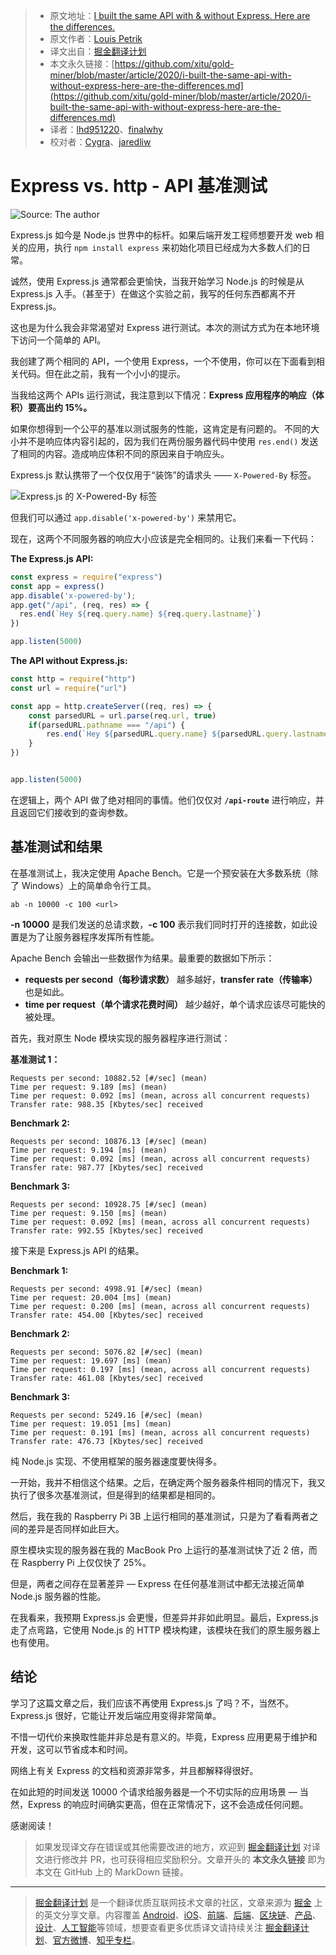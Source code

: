 > * 原文地址：[I built the same API with & without Express. Here are the differences.](https://medium.com/javascript-in-plain-english/i-built-the-same-api-with-without-express-here-are-the-differences-83bbeb7ddad)
> * 原文作者：[Louis Petrik](https://medium.com/@louispetrik)
> * 译文出自：[掘金翻译计划](https://github.com/xitu/gold-miner)
> * 本文永久链接：[https://github.com/xitu/gold-miner/blob/master/article/2020/i-built-the-same-api-with-without-express-here-are-the-differences.md](https://github.com/xitu/gold-miner/blob/master/article/2020/i-built-the-same-api-with-without-express-here-are-the-differences.md)
> * 译者：[lhd951220](https://github.com/lhd951220)、[finalwhy](ttps://github.com/finalwhy)
> * 校对者：[Cygra](https://github.com/Cygra)、[jaredliw](https://github/jaredliw)

# Express vs. http - API 基准测试

![Source: The author](https://cdn-images-1.medium.com/max/2794/1*UwjbdzSkB6KnS9SCM-wx3Q.png)

Express.js 如今是 Node.js 世界中的标杆。如果后端开发工程师想要开发 web 相关的应用，执行 `npm install express` 来初始化项目已经成为大多数人们的日常。

诚然，使用 Express.js 通常都会更愉快，当我开始学习 Node.js 的时候是从 Express.js 入手。（甚至于）在做这个实验之前，我写的任何东西都离不开 Express.js。

这也是为什么我会非常渴望对 Express 进行测试。本次的测试方式为在本地环境下访问一个简单的 API。

我创建了两个相同的 API，一个使用 Express，一个不使用，你可以在下面看到相关代码。但在此之前，我有一个小小的提示。

当我给这两个 APIs 运行测试，我注意到以下情况：**Express 应用程序的响应（体积）要高出约 15%。**

如果你想得到一个公平的基准以测试服务的性能，这肯定是有问题的。
不同的大小并不是响应体内容引起的，因为我们在两份服务器代码中使用 `res.end()` 发送了相同的内容。造成响应体积不同的原因来自于响应头。

Express.js 默认携带了一个仅仅用于“装饰”的请求头 —— `X-Powered-By` 标签。

![Express.js 的 `X-Powered-By` 标签](https://cdn-images-1.medium.com/max/2000/1*jVTQ2oCR5H5tufnSpffdGQ.png)

但我们可以通过 `app.disable('x-powered-by')` 来禁用它。

现在，这两个不同服务器的响应大小应该是完全相同的。让我们来看一下代码：

**The Express.js API:**

```js
const express = require("express")
const app = express()
app.disable('x-powered-by');
app.get("/api", (req, res) => {
  res.end(`Hey ${req.query.name} ${req.query.lastname}`)
})

app.listen(5000)
```

**The API without Express.js:**

```js
const http = require("http")
const url = require("url")

const app = http.createServer((req, res) => {
    const parsedURL = url.parse(req.url, true)
    if(parsedURL.pathname === "/api") {
        res.end(`Hey ${parsedURL.query.name} ${parsedURL.query.lastname}`)
    }
})


app.listen(5000)
```

在逻辑上，两个 API 做了绝对相同的事情。他们仅仅对 **`/api-route`** 进行响应，并且返回它们接收到的查询参数。

## 基准测试和结果

在基准测试上，我决定使用 Apache Bench。它是一个预安装在大多数系统（除了 Windows）上的简单命令行工具。

```
ab -n 10000 -c 100 <url>
```

**-n 10000** 是我们发送的总请求数，**-c 100** 表示我们同时打开的连接数，如此设置是为了让服务器程序发挥所有性能。

Apache Bench 会输出一些数据作为结果。最重要的数据如下所示：

*  **requests per second（每秒请求数）** 越多越好，**transfer rate（传输率）** 也是如此。
*  **time per request（单个请求花费时间）** 越少越好，单个请求应该尽可能快的被处理。

首先，我对原生 Node 模块实现的服务器程序进行测试：

**基准测试 1：**

```
Requests per second: 10882.52 [#/sec] (mean)
Time per request: 9.189 [ms] (mean)
Time per request: 0.092 [ms] (mean, across all concurrent requests)
Transfer rate: 988.35 [Kbytes/sec] received
```

**Benchmark 2:**

```
Requests per second: 10876.13 [#/sec] (mean)
Time per request: 9.194 [ms] (mean)
Time per request: 0.092 [ms] (mean, across all concurrent requests)
Transfer rate: 987.77 [Kbytes/sec] received
```

**Benchmark 3:**

```
Requests per second: 10928.75 [#/sec] (mean)
Time per request: 9.150 [ms] (mean)
Time per request: 0.092 [ms] (mean, across all concurrent requests)
Transfer rate: 992.55 [Kbytes/sec] received
```

接下来是 Express.js API 的结果。

**Benchmark 1:**

```
Requests per second: 4998.91 [#/sec] (mean)
Time per request: 20.004 [ms] (mean)
Time per request: 0.200 [ms] (mean, across all concurrent requests)
Transfer rate: 454.00 [Kbytes/sec] received
```

**Benchmark 2:**

```
Requests per second: 5076.82 [#/sec] (mean)
Time per request: 19.697 [ms] (mean)
Time per request: 0.197 [ms] (mean, across all concurrent requests)
Transfer rate: 461.08 [Kbytes/sec] received
```

**Benchmark 3:**

```
Requests per second: 5249.16 [#/sec] (mean)
Time per request: 19.051 [ms] (mean)
Time per request: 0.191 [ms] (mean, across all concurrent requests)
Transfer rate: 476.73 [Kbytes/sec] received
```

纯 Node.js 实现、不使用框架的服务器速度要快得多。

一开始，我并不相信这个结果。之后，在确定两个服务器条件相同的情况下，我又执行了很多次基准测试，但是得到的结果都是相同的。

然后，我在我的 Raspberry Pi 3B 上运行相同的基准测试，只是为了看看两者之间的差异是否同样如此巨大。

原生模块实现的服务器在我的 MacBook Pro 上运行的基准测试快了近 2 倍，而在 Raspberry Pi 上仅仅快了 25%。

但是，两者之间存在显著差异 — Express 在任何基准测试中都无法接近简单 Node.js 服务器的性能。

在我看来，我预期 Express.js 会更慢，但差异并非如此明显。最后，Express.js 走了点弯路，它使用 Node.js 的 HTTP 模块构建，该模块在我们的原生服务器上也有使用。

## 结论

学习了这篇文章之后，我们应该不再使用 Express.js 了吗？不，当然不。Express.js 很好，它能让开发后端应用变得非常简单。

不惜一切代价来换取性能并非总是有意义的。毕竟，Express 应用更易于维护和开发，这可以节省成本和时间。

网络上有关 Express 的文档和资源非常多，并且都解释得很好。

在如此短的时间发送 10000 个请求给服务器是一个不切实际的应用场景 — 当然，Express 的响应时间确实更高，但在正常情况下，这不会造成任何问题。

感谢阅读！

> 如果发现译文存在错误或其他需要改进的地方，欢迎到 [掘金翻译计划](https://github.com/xitu/gold-miner) 对译文进行修改并 PR，也可获得相应奖励积分。文章开头的 **本文永久链接** 即为本文在 GitHub 上的 MarkDown 链接。

---

> [掘金翻译计划](https://github.com/xitu/gold-miner) 是一个翻译优质互联网技术文章的社区，文章来源为 [掘金](https://juejin.im) 上的英文分享文章。内容覆盖 [Android](https://github.com/xitu/gold-miner#android)、[iOS](https://github.com/xitu/gold-miner#ios)、[前端](https://github.com/xitu/gold-miner#前端)、[后端](https://github.com/xitu/gold-miner#后端)、[区块链](https://github.com/xitu/gold-miner#区块链)、[产品](https://github.com/xitu/gold-miner#产品)、[设计](https://github.com/xitu/gold-miner#设计)、[人工智能](https://github.com/xitu/gold-miner#人工智能)等领域，想要查看更多优质译文请持续关注 [掘金翻译计划](https://github.com/xitu/gold-miner)、[官方微博](http://weibo.com/juejinfanyi)、[知乎专栏](https://zhuanlan.zhihu.com/juejinfanyi)。
